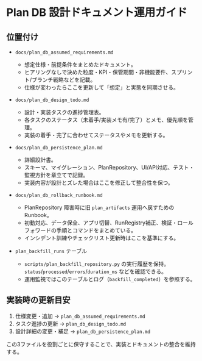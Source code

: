 # Plan DB 設計ドキュメント運用ガイド

## 位置付け

- `docs/plan_db_assumed_requirements.md`
  - 想定仕様・前提条件をまとめたドキュメント。
  - ヒアリングなしで決めた粒度・KPI・保管期間・非機能要件、スプリント/ブランチ戦略などを記載。
  - 仕様が変わったらここを更新して「想定」と実態を同期させる。

- `docs/plan_db_design_todo.md`
  - 設計・実装タスクの進捗管理表。
  - 各タスクのステータス（未着手/実装メモ有/完了）とメモ、優先順を管理。
  - 実装の着手・完了に合わせてステータスやメモを更新する。

- `docs/plan_db_persistence_plan.md`
  - 詳細設計書。
  - スキーマ、マイグレーション、PlanRepository、UI/API対応、テスト・監視方針を章立てで記録。
  - 実装内容が設計とズレた場合はここを修正して整合性を保つ。
- `docs/plan_db_rollback_runbook.md`
  - PlanRepository 障害時に旧 `plan_artifacts` 運用へ戻すためのRunbook。
  - 初動対応、データ保全、アプリ切替、RunRegistry補正、検証・ロールフォワードの手順とコマンドをまとめている。
  - インシデント訓練やチェックリスト更新時はここを基準にする。
- `plan_backfill_runs` テーブル
  - `scripts/plan_backfill_repository.py` の実行履歴を保持。`status`/`processed`/`errors`/`duration_ms` などを確認できる。
  - 運用監視ではこのテーブルとログ（`backfill_completed`）を参照する。

## 実装時の更新目安

1. 仕様変更・追加 → `plan_db_assumed_requirements.md`
2. タスク進捗の更新 → `plan_db_design_todo.md`
3. 設計詳細の変更・補足 → `plan_db_persistence_plan.md`

この3ファイルを役割ごとに保守することで、実装とドキュメントの整合を維持する。
